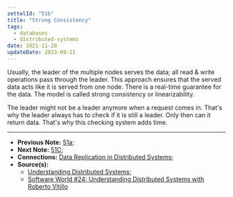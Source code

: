 ```yaml
---
zettelId: "51b"
title: "Strong Consistency"
tags:
  - databases
  - distributed-systems
date: 2021-11-28
updateDate: 2023-09-21
---
```


Usually, the leader of the multiple nodes serves the data; all read & write operations pass through the leader. This approach ensures that the served data acts like it is served from one node. There is a real-time guarantee for the data. The model is called strong consistency or linearizability.

The leader might not be a leader anymore when a request comes in. That's why the leader always has to check if it is still a leader. Only then can it return data. That's why this checking system adds time.

---

- **Previous Note:** [51a](/notes/51a/);
- **Next Note:** [51C](/notes/51c/);
- **Connections:** [Data Replication in Distributed Systems](/books/data-replication-in-distributed-systems/);
- **Source(s):**
  - [Understanding Distributed Systems](https://understandingdistributed.systems/);
  - [Software World #24: Understanding Distributed Systems with Roberto Vitillo](https://mediations.candost.blog/p/24-understanding-distributed-systems)
